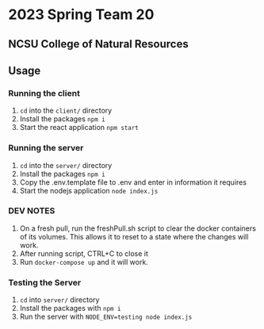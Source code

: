 # 2023 Spring Team 20

## NCSU College of Natural Resources


## Usage

### Running the client
1. ```cd``` into the ```client/``` directory
2. Install the packages
  ```npm i```
3. Start the react application
  ```npm start```


### Running the server
1. ```cd``` into the ```server/``` directory
2. Install the packages
  ```npm i```
3. Copy the .env.template file to .env and enter in information it requires
4. Start the nodejs application
  ```node index.js```

### DEV NOTES
1. On a fresh pull, run the freshPull.sh script to clear the docker containers of its volumes. This allows it to reset to a state where the changes will work.
2. After running script, CTRL+C to close it
3. Run `docker-compose up` and it will work.

### Testing the Server
1. ```cd``` into ```server/``` directory
2. Install the packages with ```npm i```
3. Run the server with ```NODE_ENV=testing node index.js```